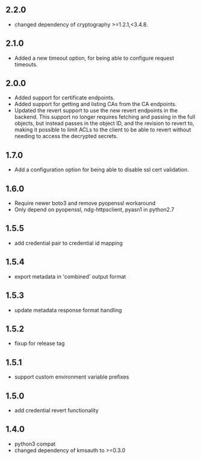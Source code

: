 ## 2.2.0

* changed dependency of cryptography >=1.2.1,<3.4.8.

## 2.1.0

* Added a new timeout option, for being able to configure request timeouts.

## 2.0.0

* Added support for certificate endpoints.
* Added support for getting and listing CAs from the CA endpoints.
* Updated the revert support to use the new revert endpoints in the backend. This support no longer requires fetching and passing in the full objects, but instead passes in the object ID, and the revision to revert to, making it possible to limit ACLs to the client to be able to revert without needing to access the decrypted secrets.

## 1.7.0

* Add a configuration option for being able to disable ssl cert validation.

## 1.6.0

* Require newer boto3 and remove pyopenssl workaround
* Only depend on pyopenssl, ndg-httpsclient, pyasn1 in python2.7

## 1.5.5

* add credential pair to credential id mapping

## 1.5.4

* export metadata in 'combined' output format

## 1.5.3

* update metadata response format handling

## 1.5.2

* fixup for release tag

## 1.5.1

* support custom environment variable prefixes

## 1.5.0

* add credential revert functionality

## 1.4.0

* python3 compat
* changed dependency of kmsauth to >=0.3.0
